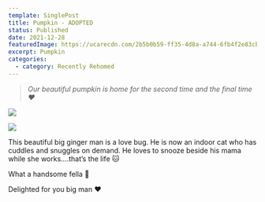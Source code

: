 ```yaml
---
template: SinglePost
title: Pumpkin - ADOPTED
status: Published
date: 2021-12-28
featuredImage: https://ucarecdn.com/2b5b0b59-ff35-4d8a-a744-6fb4f2e83cbd/-/crop/679x361/0,118/-/preview/
excerpt: Pumpkin
categories:
  - category: Recently Rehomed
---
```

> *Our beautiful pumpkin is home for the second time and the final time ❤️*

![](https://ucarecdn.com/de151e40-4ee1-40e5-8f97-847b88092e6d/)

![](https://ucarecdn.com/3cff49e5-2d28-42a6-a7fd-b0083b8252e4/)


This beautiful big ginger man is a love bug. He is now an indoor cat who has cuddles and snuggles on demand. He loves to snooze beside his mama while she works….that’s the life 🐱 


What a handsome fella 🥰


Delighted for you big man ❤️